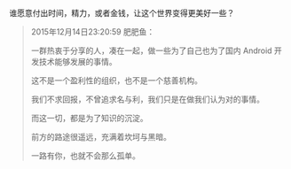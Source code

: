 谁愿意付出时间，精力，或者金钱，让这个世界变得更美好一些？

> 2015年12月14日23:20:59 肥肥鱼：
> 
> 一群热衷于分享的人，凑在一起，做一些为了自己也为了国内 Android 开发技术能够发展的事情。
> 
> 这不是一个盈利性的组织，也不是一个慈善机构。
> 
> 我们不求回报，不曾追求名与利，我们只是在做我们认为对的事情。
> 
> 而这一切，都是为了知识的沉淀。
> 
> 前方的路途很遥远，充满着坎坷与黑暗。
> 
> 一路有你，也就不会那么孤单。
